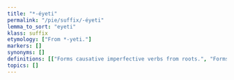 ```yaml
---
title: "*-éyeti"
permalink: "/pie/suffix/-éyeti"
lemma_to_sort: "eyeti"
klass: suffix
etymology: ["From *-yeti."]
markers: []
synonyms: []
definitions: [["Forms causative imperfective verbs from roots.", "Forms iterative or frequentative imperfective verbs from roots."]]
topics: []
---
```

